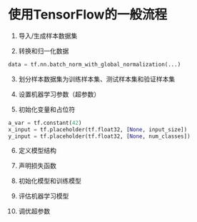 # 使用TensorFlow的一般流程

1. 导入/生成样本数据集

2. 转换和归一化数据

``` Python
data = tf.nn.batch_norm_with_global_normalization(...)
```

3. 划分样本数据集为训练样本集、测试样本集和验证样本集

4. 设置机器学习参数（超参数）

5. 初始化变量和占位符

``` Python
a_var = tf.constant(42)
x_input = tf.placeholder(tf.float32, [None, input_size])
y_input = tf.placeholder(tf.float32, [None, num_classes])
```

6. 定义模型结构

7. 声明损失函数

8. 初始化模型和训练模型

9. 评估机器学习模型

10. 调优超参数